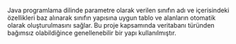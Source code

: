Java programlama dilinde parametre olarak verilen sınıfın adı ve
içerisindeki özellikleri baz alınarak sınıfın yapısına uygun tablo ve
alanların otomatik olarak oluşturulmasını sağlar. Bu proje
kapsamında veritabanı türünden bağımsız olabildiğince
genellenebilir bir yapı kullanılmıştır.
